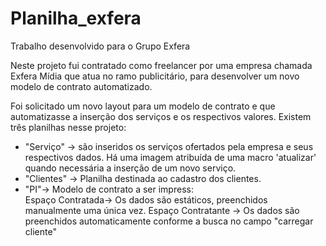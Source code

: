 # Planilha_exfera
Trabalho desenvolvido para o Grupo Exfera

Neste projeto fui contratado como freelancer por uma empresa chamada Exfera Mídia que atua no ramo publicitário, para desenvolver um novo modelo de contrato automatizado.

Foi solicitado um novo layout para um modelo de contrato e que automatizasse a inserção dos serviços e os respectivos valores.
Existem três planilhas nesse projeto:
- "Serviço" -> são inseridos os serviços ofertados pela empresa e seus respectivos dados. Há uma imagem atribuída de uma macro 'atualizar' quando necessária a inserção de um novo serviço.
- "Clientes" -> Planilha destinada ao cadastro dos clientes.
- "PI"-> Modelo de contrato a ser impress:<br>
 Espaço Contratada-> Os dados são estáticos, preenchidos manualmente uma única vez.
 Espaço Contratante -> Os dados são preenchidos automaticamente conforme a busca no campo "carregar cliente"
